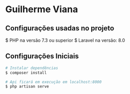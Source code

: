 # Guilherme Viana

## Configurações usadas no projeto

$ PHP na versão 7.3 ou superior
$ Laravel na versão: 8.0

## Configurações Iniciais

```bash
# Instalar dependências
$ composer install

# Api ficará em execução em localhost:8000
$ php artisan serve